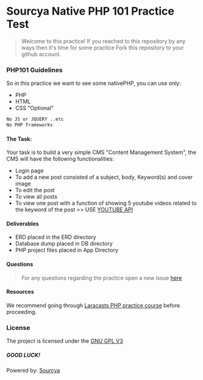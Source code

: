 # Sourcya Native PHP 101 Practice Test

> Welcome to this practice!
> If you reached to this repository by any ways then it's time for some practice
> Fork this repository to your github account.

### PHP101 Guidelines
So in this practice we want to see some nativePHP, you can use only:
- PHP
- HTML
- CSS "Optional"
```sh
No JS or JQUERY ..etc
No PHP frameworks
```
#### The Task:
Your task is to build a very simple CMS "Content Management System", the CMS will have the following functionalities:
- Login page
- To add a new post consisted of a subject, body, Keyword(s) and cover image
- To edit the post
- To view all posts
- To view one post with a function of showing 5 youtube videos related to the keyword of the post >> USE [YOUTUBE API](https://developers.google.com/youtube/v3/docs/search/list)


#### Deliverables

- ERD placed in the ERD directory
- Database dump placed in DB directory
- PHP project files placed in App Directory

#### Questions

> For any questions regarding the practice open a new issue [here](https://github.com/sourcya/php101/issues/)

#### Resources
We recommend going through [Laracasts PHP practice course](https://laracasts.com/series/php-for-beginners) before proceeding.

### License
The project is licensed under the [GNU GPL V3](https://www.gnu.org/licenses/gpl-3.0.en.html)
##### GOOD LUCK!

Powered by: [Sourcya](https://sourcya.com)
